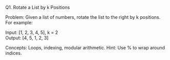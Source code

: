 Q1. Rotate a List by k Positions

Problem:
Given a list of numbers, rotate the list to the right by k positions. For example:

Input: [1, 2, 3, 4, 5], k = 2  
Output: [4, 5, 1, 2, 3]

Concepts: Loops, indexing, modular arithmetic.
Hint: Use % to wrap around indices.